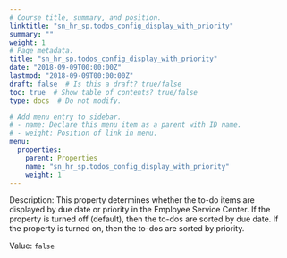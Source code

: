 ```yaml
---
# Course title, summary, and position.
linktitle: "sn_hr_sp.todos_config_display_with_priority"
summary: ""
weight: 1
# Page metadata.
title: "sn_hr_sp.todos_config_display_with_priority"
date: "2018-09-09T00:00:00Z"
lastmod: "2018-09-09T00:00:00Z"
draft: false  # Is this a draft? true/false
toc: true  # Show table of contents? true/false
type: docs  # Do not modify.

# Add menu entry to sidebar.
# - name: Declare this menu item as a parent with ID name.
# - weight: Position of link in menu.
menu:
  properties:
    parent: Properties
    name: "sn_hr_sp.todos_config_display_with_priority"
    weight: 1
---
```


Description: This property determines whether the to-do items are displayed by due date or priority in the Employee Service Center. If the property is turned off (default), then the to-dos are sorted by due date. If the property is turned on, then the to-dos are sorted by priority.


Value: `false`